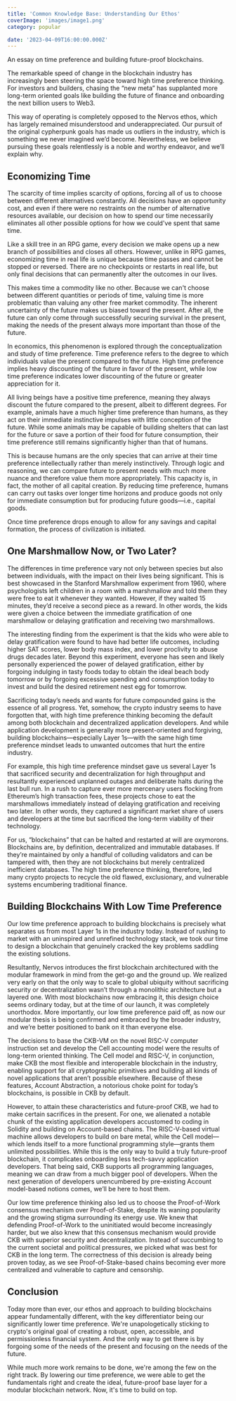 ```yaml
---
title: 'Common Knowledge Base: Understanding Our Ethos'
coverImage: 'images/image1.png'
category: popular

date: '2023-04-09T16:00:00.000Z'
---
```


An essay on time preference and building future-proof blockchains.

The remarkable speed of change in the blockchain industry has increasingly been steering the space toward high time preference thinking. For investors and builders, chasing the “new meta” has supplanted more long-term oriented goals like building the future of finance and onboarding the next billion users to Web3. 

This way of operating is completely opposed to the Nervos ethos, which has largely remained misunderstood and underappreciated. Our pursuit of the original cypherpunk goals has made us outliers in the industry, which is something we never imagined we’d become. Nevertheless, we believe pursuing these goals relentlessly is a noble and worthy endeavor, and we’ll explain why.


## Economizing Time

The scarcity of time implies scarcity of options, forcing all of us to choose between different alternatives constantly. All decisions have an opportunity cost, and even if there were no restraints on the number of alternative resources available, our decision on how to spend our time necessarily eliminates all other possible options for how we could've spent that same time. 

Like a skill tree in an RPG game, every decision we make opens up a new branch of possibilities and closes all others. However, unlike in RPG games, economizing time in real life is unique because time passes and cannot be stopped or reversed. There are no checkpoints or restarts in real life, but only final decisions that can permanently alter the outcomes in our lives.

This makes time a commodity like no other. Because we can't choose between different quantities or periods of time, valuing time is more problematic than valuing any other free market commodity. The inherent uncertainty of the future makes us biased toward the present. After all, the future can only come through successfully securing survival in the present, making the needs of the present always more important than those of the future.

In economics, this phenomenon is explored through the conceptualization and study of time preference. Time preference refers to the degree to which individuals value the present compared to the future. High time preference implies heavy discounting of the future in favor of the present, while low time preference indicates lower discounting of the future or greater appreciation for it. 

All living beings have a positive time preference, meaning they always discount the future compared to the present, albeit to different degrees. For example, animals have a much higher time preference than humans, as they act on their immediate instinctive impulses with little conception of the future. While some animals may be capable of building shelters that can last for the future or save a portion of their food for future consumption, their time preference still remains significantly higher than that of humans.

This is because humans are the only species that can arrive at their time preference intellectually rather than merely instinctively. Through logic and reasoning, we can compare future to present needs with much more nuance and therefore value them more appropriately. This capacity is, in fact, the mother of all capital creation. By reducing time preference, humans can carry out tasks over longer time horizons and produce goods not only for immediate consumption but for producing future goods—i.e., capital goods. 

Once time preference drops enough to allow for any savings and capital formation, the process of civilization is initiated.


## One Marshmallow Now, or Two Later?

The differences in time preference vary not only between species but also between individuals, with the impact on their lives being significant. This is best showcased in the Stanford Marshmallow experiment from 1960, where psychologists left children in a room with a marshmallow and told them they were free to eat it whenever they wanted. However, if they waited 15 minutes, they’d receive a second piece as a reward. In other words, the kids were given a choice between the immediate gratification of one marshmallow or delaying gratification and receiving two marshmallows.

The interesting finding from the experiment is that the kids who were able to delay gratification were found to have had better life outcomes, including higher SAT scores, lower body mass index, and lower proclivity to abuse drugs decades later. Beyond this experiment, everyone has seen and likely personally experienced the power of delayed gratification, either by forgoing indulging in tasty foods today to obtain the ideal beach body tomorrow or by forgoing excessive spending and consumption today to invest and build the desired retirement nest egg for tomorrow.

Sacrificing today’s needs and wants for future compounded gains is the essence of all progress. Yet, somehow, the crypto industry seems to have forgotten that, with high time preference thinking becoming the default among both blockchain and decentralized application developers. And while application development is generally more present-oriented and forgiving, building blockchains—especially Layer 1s—with the same high time preference mindset leads to unwanted outcomes that hurt the entire industry.

For example, this high time preference mindset gave us several Layer 1s that sacrificed security and decentralization for high throughput and resultantly experienced unplanned outages and deliberate halts during the last bull run. In a rush to capture ever more mercenary users flocking from Ethereum’s high transaction fees, these projects chose to eat the marshmallows immediately instead of delaying gratification and receiving two later. In other words, they captured a significant market share of users and developers at the time but sacrificed the long-term viability of their technology.

For us, “blockchains” that can be halted and restarted at will are oxymorons. Blockchains are, by definition, decentralized and immutable databases. If they’re maintained by only a handful of colluding validators and can be tampered with, then they are not blockchains but merely centralized inefficient databases. The high time preference thinking, therefore, led many crypto projects to recycle the old flawed, exclusionary, and vulnerable systems encumbering traditional finance.


## Building Blockchains With Low Time Preference 

Our low time preference approach to building blockchains is precisely what separates us from most Layer 1s in the industry today. Instead of rushing to market with an uninspired and unrefined technology stack, we took our time to design a blockchain that genuinely cracked the key problems saddling the existing solutions.

Resultantly, Nervos introduces the first blockchain architectured with the modular framework in mind from the get-go and the ground up. We realized very early on that the only way to scale to global ubiquity without sacrificing security or decentralization wasn’t through a monolithic architecture but a layered one. With most blockchains now embracing it, this design choice seems ordinary today, but at the time of our launch, it was completely unorthodox. More importantly, our low time preference paid off, as now our modular thesis is being confirmed and embraced by the broader industry, and we’re better positioned to bank on it than everyone else.

The decisions to base the CKB-VM on the novel RISC-V computer instruction set and develop the Cell accounting model were the results of long-term oriented thinking. The Cell model and RISC-V, in conjunction, make CKB the most flexible and interoperable blockchain in the industry, enabling support for all cryptographic primitives and building all kinds of novel applications that aren’t possible elsewhere. Because of these features, Account Abstraction, a notorious choke point for today’s blockchains, is possible in CKB by default.

However, to attain these characteristics and future-proof CKB, we had to make certain sacrifices in the present. For one, we alienated a notable chunk of the existing application developers accustomed to coding in Solidity and building on Account-based chains. The RISC-V-based virtual machine allows developers to build on bare metal, while the Cell model—which lends itself to a more functional programming style—grants them unlimited possibilities. While this is the only way to build a truly future-proof blockchain, it complicates onboarding less tech-savvy application developers. That being said, CKB supports all programming languages, meaning we can draw from a much bigger pool of developers. When the next generation of developers unencumbered by pre-existing Account model-based notions comes, we’ll be here to host them.

Our low time preference thinking also led us to choose the Proof-of-Work consensus mechanism over Proof-of-Stake, despite its waning popularity and the growing stigma surrounding its energy use. We knew that defending Proof-of-Work to the uninitiated would become increasingly harder, but we also knew that this consensus mechanism would provide CKB with superior security and decentralization. Instead of succumbing to the current societal and political pressures, we picked what was best for CKB in the long term. The correctness of this decision is already being proven today, as we see Proof-of-Stake-based chains becoming ever more centralized and vulnerable to capture and censorship.


## Conclusion

Today more than ever, our ethos and approach to building blockchains appear fundamentally different, with the key differentiator being our significantly lower time preference. We're unapologetically sticking to crypto's original goal of creating a robust, open, accessible, and permissionless financial system. And the only way to get there is by forgoing some of the needs of the present and focusing on the needs of the future. 

While much more work remains to be done, we're among the few on the right track. By lowering our time preference, we were able to get the fundamentals right and create the ideal, future-proof base layer for a modular blockchain network. Now, it's time to build on top.
